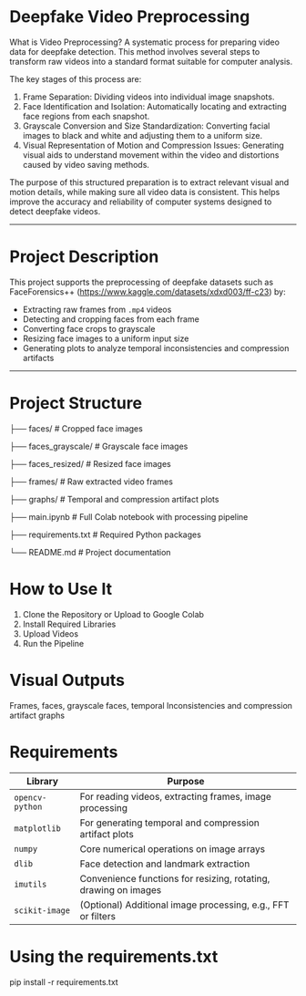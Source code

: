 # Deepfake Video Preprocessing
What is Video Preprocessing?
A systematic process for preparing video data for deepfake detection. This method involves several steps to transform raw videos into a standard format suitable for computer analysis.

The key stages of this process are:

1. Frame Separation: Dividing videos into individual image snapshots.
2. Face Identification and Isolation: Automatically locating and extracting face regions from each snapshot.
3. Grayscale Conversion and Size Standardization: Converting facial images to black and white and adjusting them to a uniform size.
4. Visual Representation of Motion and Compression Issues: Generating visual aids to understand movement within the video and distortions caused by video saving methods.
   
The purpose of this structured preparation is to extract relevant visual and motion details, while making sure all video data is consistent. This helps improve the accuracy and reliability of computer systems designed to detect deepfake videos.

---

# Project Description

This project supports the preprocessing of deepfake datasets such as FaceForensics++ (https://www.kaggle.com/datasets/xdxd003/ff-c23) by:
- Extracting raw frames from `.mp4` videos
- Detecting and cropping faces from each frame
- Converting face crops to grayscale
- Resizing face images to a uniform input size
- Generating plots to analyze temporal inconsistencies and compression artifacts
  
---

# Project Structure
├── faces/ # Cropped face images

├── faces_grayscale/ # Grayscale face images

├── faces_resized/ # Resized face images 

├── frames/ # Raw extracted video frames

├── graphs/ # Temporal and compression artifact plots

├── main.ipynb # Full Colab notebook with processing pipeline

├── requirements.txt # Required Python packages

└── README.md # Project documentation

# How to Use It
1. Clone the Repository or Upload to Google Colab
2. Install Required Libraries
3. Upload Videos
4. Run the Pipeline

# Visual Outputs
Frames, faces, grayscale faces, temporal Inconsistencies and compression artifact graphs

# Requirements
| Library         | Purpose                                                         |
| --------------- | --------------------------------------------------------------- |
| `opencv-python` | For reading videos, extracting frames, image processing         |
| `matplotlib`    | For generating temporal and compression artifact plots          |
| `numpy`         | Core numerical operations on image arrays                       |
| `dlib`          | Face detection and landmark extraction                          |
| `imutils`       | Convenience functions for resizing, rotating, drawing on images |
| `scikit-image`  | (Optional) Additional image processing, e.g., FFT or filters    |


# Using the requirements.txt
pip install -r requirements.txt


                   

